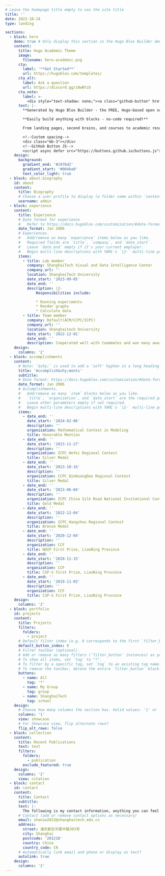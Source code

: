 ```yaml
---
# Leave the homepage title empty to use the site title
title: ''
date: 2022-10-24
type: landing

sections:
  - block: hero
    demo: true # Only display this section in the Hugo Blox Builder demo site
    content:
      title: Hugo Academic Theme
      image:
        filename: hero-academic.png
      cta:
        label: '**Get Started**'
        url: https://hugoblox.com/templates/
      cta_alt:
        label: Ask a question
        url: https://discord.gg/z8wNYzb
      cta_note:
        label: >-
          <div style="text-shadow: none;"><a class="github-button" href="https://github.com/HugoBlox/hugo-blox-builder" data-icon="octicon-star" data-size="large" data-show-count="true" aria-label="Star">Star Hugo Blox Builder</a></div><div style="text-shadow: none;"><a class="github-button" href="https://github.com/HugoBlox/theme-academic-cv" data-icon="octicon-star" data-size="large" data-show-count="true" aria-label="Star">Star the Academic template</a></div>
      text: |-
        **Generated by Hugo Blox Builder - the FREE, Hugo-based open source website builder trusted by 500,000+ sites.**

        **Easily build anything with blocks - no-code required!**

        From landing pages, second brains, and courses to academic resumés, conferences, and tech blogs.

        <!--Custom spacing-->
        <div class="mb-3"></div>
        <!--GitHub Button JS-->
        <script async defer src="https://buttons.github.io/buttons.js"></script>
    design:
      background:
        gradient_end: '#1976d2'
        gradient_start: '#004ba0'
        text_color_light: true
  - block: about.biography
    id: about
    content:
      title: Biography
      # Choose a user profile to display (a folder name within `content/authors/`)
      username: admin
  - block: experience
    content:
      title: Experience
      # Date format for experience
      #   Refer to https://docs.hugoblox.com/customization/#date-format
      date_format: Jan 2006
      # Experiences.
      #   Add/remove as many `experience` items below as you like.
      #   Required fields are `title`, `company`, and `date_start`.
      #   Leave `date_end` empty if it's your current employer.
      #   Begin multi-line descriptions with YAML's `|2-` multi-line prefix.
      items:
        - title: Lab member
          company: ShanghaiTech Visual and Data Intelligence Center
          company_url: ''
          location: ShanghaiTech University
          date_start: '2023-09-05'
          date_end: ''
          description: |2-
              Responsibilities include:

              * Running experiments
              * Render graphs
              * Calculate data
        - title: Team member
          company: Default(ACM/CCPC/ICPC)
          company_url: ''
          location: Shanghaitech University
          date_start: '2022-12-01'
          date_end: ''
          description: Cooperated well with teammates and won many awards in international competitions.
    design:
      columns: '2'
  - block: accomplishments
    content:
      # Note: `&shy;` is used to add a 'soft' hyphen in a long heading.
      title: 'Accomplish&shy;ments'
      subtitle:
      # Date format: https://docs.hugoblox.com/customization/#date-format
      date_format: Jan 2006
      # Accomplishments.
      #   Add/remove as many `item` blocks below as you like.
      #   `title`, `organization`, and `date_start` are the required parameters.
      #   Leave other parameters empty if not required.
      #   Begin multi-line descriptions with YAML's `|2-` multi-line prefix.
      items:
        - date_end: ''
          date_start: '2024-02-06'
          description: ''
          organization: Mathematical Contest in Modeling
          title: Honorable Mention
        - date_end: ''
          date_start: '2023-11-27'
          description: ''
          organization: ICPC Hefei Regional Contest
          title: Silver Medal
        - date_end: ''
          date_start: '2023-10-16'
          description: ''
          organization: CCPC QinHuangDao Regional Contest
          title: Silver Medal
        - date_end: ''
          date_start: '2023-06-04'
          description: ''
          organization: ICPC China Silk Road National Invitational Contest
          title: Gold Medal
        - date_end: ''
          date_start: '2022-12-04'
          description: ''
          organization: ICPC Hangzhou Regional Contest
          title: Bronze Medal
        - date_end: ''
          date_start: '2020-12-04'
          description: ''
          organization: CCF
          title: NOIP First Prize, LiaoNing Province
        - date_end: ''
          date_start: '2020-11-15'
          description: ''
          organization: CCF
          title: CSP-S First Prize, LiaoNing Province
        - date_end: ''
          date_start: '2019-11-03'
          description: ''
          organization: CCF
          title: CSP-S First Prize, LiaoNing Province
    design:
      columns: '2'
  - block: portfolio
    id: projects
    content:
      title: Projects
      filters:
        folders:
          - project
      # Default filter index (e.g. 0 corresponds to the first `filter_button` instance below).
      default_button_index: 0
      # Filter toolbar (optional).
      # Add or remove as many filters (`filter_button` instances) as you like.
      # To show all items, set `tag` to "*".
      # To filter by a specific tag, set `tag` to an existing tag name.
      # To remove the toolbar, delete the entire `filter_button` block.
      buttons:
        - name: All
          tag: '*'
        - name: My Group
          tag: group
        - name: ShanghaiTech
          tag: school
    design:
      # Choose how many columns the section has. Valid values: '1' or '2'.
      columns: '1'
      view: showcase
      # For Showcase view, flip alternate rows?
      flip_alt_rows: false
  - block: collection
    content:
      title: Recent Publications
      text: test
      filters:
        folders:
          - publication
        exclude_featured: true
    design:
      columns: '2'
      view: citation
  - block: contact
    id: contact
    content:
      title: Contact
      subtitle:
      text: |-
        The following is my contact information, anything you can feel free to contact me!
      # Contact (add or remove contact options as necessary)
      email: shanzw2022@shanghaitech.edu.cn
      address:
        street: 浦东新区华夏中路393号
        city: Shanghai
        postcode: '201210'
        country: China
        country_code: CN
      # Automatically link email and phone or display as text?
      autolink: true
    design:
      columns: '2'
---
```

